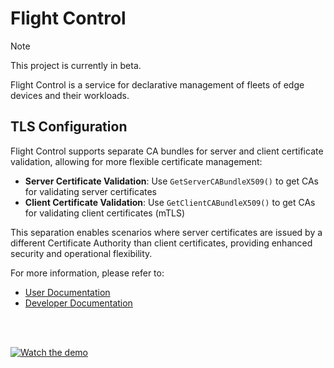 # Flight Control

> [!NOTE]
> This project is currently in beta.

Flight Control is a service for declarative management of fleets of edge devices and their workloads.

## TLS Configuration

Flight Control supports separate CA bundles for server and client certificate validation, allowing for more flexible certificate management:

- **Server Certificate Validation**: Use `GetServerCABundleX509()` to get CAs for validating server certificates
- **Client Certificate Validation**: Use `GetClientCABundleX509()` to get CAs for validating client certificates (mTLS)

This separation enables scenarios where server certificates are issued by a different Certificate Authority than client certificates, providing enhanced security and operational flexibility.

For more information, please refer to:

* [User Documentation](docs/user/README.md)
* [Developer Documentation](docs/developer/README.md)

<br><br>

[![Watch the demo](docs/images/demo-thumbnail.png)](https://www.youtube.com/watch?v=WzNG_uWnmzk)
